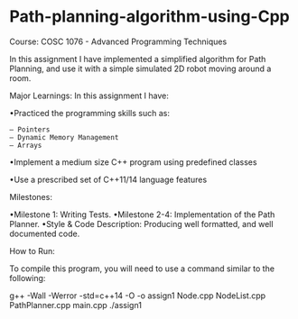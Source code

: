 # Path-planning-algorithm-using-Cpp

Course: COSC 1076 - Advanced Programming Techniques

In this assignment I have implemented a simplified algorithm for Path Planning, and use it with a simple
simulated 2D robot moving around a room.


Major Learnings: In this assignment I have:

  •Practiced the programming skills such as:
  
    – Pointers
    – Dynamic Memory Management 
    – Arrays
    
  •Implement a medium size C++ program using predefined classes
  
  •Use a prescribed set of C++11/14 language features
  
Milestones:
  
•Milestone 1: Writing Tests.
•Milestone 2-4: Implementation of the Path Planner.
•Style & Code Description: Producing well formatted, and well
documented code.

How to Run:

To compile this program, you will need to use a command similar to the following:

g++ -Wall -Werror -std=c++14 -O -o assign1 Node.cpp NodeList.cpp PathPlanner.cpp main.cpp
./assign1


